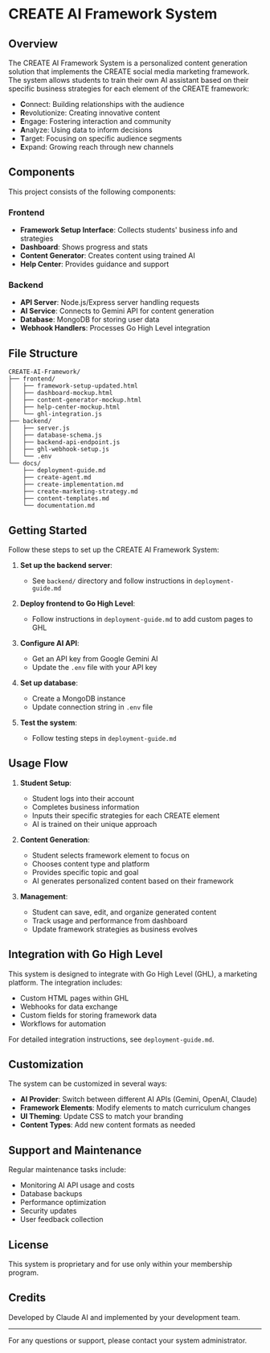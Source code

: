 # CREATE AI Framework System

## Overview

The CREATE AI Framework System is a personalized content generation solution that implements the CREATE social media marketing framework. The system allows students to train their own AI assistant based on their specific business strategies for each element of the CREATE framework:

- **C**onnect: Building relationships with the audience
- **R**evolutionize: Creating innovative content
- **E**ngage: Fostering interaction and community
- **A**nalyze: Using data to inform decisions
- **T**arget: Focusing on specific audience segments
- **E**xpand: Growing reach through new channels

## Components

This project consists of the following components:

### Frontend

- **Framework Setup Interface**: Collects students' business info and strategies
- **Dashboard**: Shows progress and stats
- **Content Generator**: Creates content using trained AI
- **Help Center**: Provides guidance and support

### Backend

- **API Server**: Node.js/Express server handling requests
- **AI Service**: Connects to Gemini API for content generation
- **Database**: MongoDB for storing user data
- **Webhook Handlers**: Processes Go High Level integration

## File Structure

```
CREATE-AI-Framework/
├── frontend/
│   ├── framework-setup-updated.html
│   ├── dashboard-mockup.html
│   ├── content-generator-mockup.html
│   ├── help-center-mockup.html
│   └── ghl-integration.js
├── backend/
│   ├── server.js
│   ├── database-schema.js
│   ├── backend-api-endpoint.js
│   ├── ghl-webhook-setup.js
│   └── .env
└── docs/
    ├── deployment-guide.md
    ├── create-agent.md
    ├── create-implementation.md
    ├── create-marketing-strategy.md
    ├── content-templates.md
    └── documentation.md
```

## Getting Started

Follow these steps to set up the CREATE AI Framework System:

1. **Set up the backend server**:
   - See `backend/` directory and follow instructions in `deployment-guide.md`

2. **Deploy frontend to Go High Level**:
   - Follow instructions in `deployment-guide.md` to add custom pages to GHL

3. **Configure AI API**:
   - Get an API key from Google Gemini AI
   - Update the `.env` file with your API key

4. **Set up database**:
   - Create a MongoDB instance
   - Update connection string in `.env` file

5. **Test the system**:
   - Follow testing steps in `deployment-guide.md`

## Usage Flow

1. **Student Setup**:
   - Student logs into their account
   - Completes business information
   - Inputs their specific strategies for each CREATE element
   - AI is trained on their unique approach

2. **Content Generation**:
   - Student selects framework element to focus on
   - Chooses content type and platform
   - Provides specific topic and goal
   - AI generates personalized content based on their framework

3. **Management**:
   - Student can save, edit, and organize generated content
   - Track usage and performance from dashboard
   - Update framework strategies as business evolves

## Integration with Go High Level

This system is designed to integrate with Go High Level (GHL), a marketing platform. The integration includes:

- Custom HTML pages within GHL
- Webhooks for data exchange
- Custom fields for storing framework data
- Workflows for automation

For detailed integration instructions, see `deployment-guide.md`.

## Customization

The system can be customized in several ways:

- **AI Provider**: Switch between different AI APIs (Gemini, OpenAI, Claude)
- **Framework Elements**: Modify elements to match curriculum changes
- **UI Theming**: Update CSS to match your branding
- **Content Types**: Add new content formats as needed

## Support and Maintenance

Regular maintenance tasks include:

- Monitoring AI API usage and costs
- Database backups
- Performance optimization
- Security updates
- User feedback collection

## License

This system is proprietary and for use only within your membership program.

## Credits

Developed by Claude AI and implemented by your development team.

---

For any questions or support, please contact your system administrator.